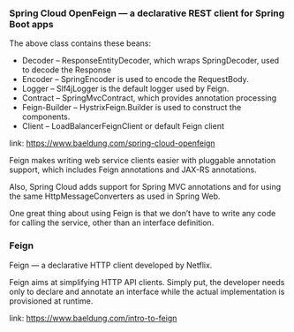 ### Spring Cloud OpenFeign — a declarative REST client for Spring Boot apps

The above class contains these beans:

* Decoder – ResponseEntityDecoder, which wraps SpringDecoder, used to decode the Response
* Encoder – SpringEncoder is used to encode the RequestBody.
* Logger – Slf4jLogger is the default logger used by Feign.
* Contract – SpringMvcContract, which provides annotation processing
* Feign-Builder – HystrixFeign.Builder is used to construct the components.
* Client – LoadBalancerFeignClient or default Feign client

link: https://www.baeldung.com/spring-cloud-openfeign

Feign makes writing web service clients easier with pluggable annotation support, which includes Feign annotations and
JAX-RS annotations.

Also, Spring Cloud adds support for Spring MVC annotations and for using the same HttpMessageConverters as used in
Spring Web.

One great thing about using Feign is that we don’t have to write any code for calling the service, other than an
interface definition.

### Feign

Feign — a declarative HTTP client developed by Netflix.

Feign aims at simplifying HTTP API clients. Simply put, the developer needs only to declare and annotate
an interface while the actual implementation is provisioned at runtime.

link: https://www.baeldung.com/intro-to-feign
